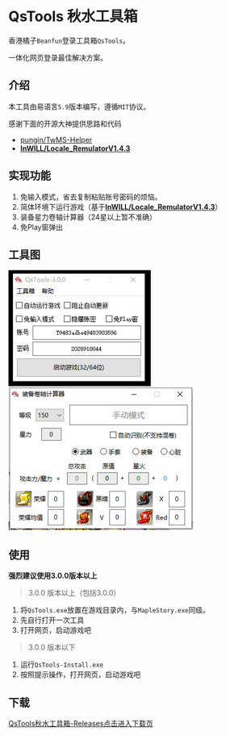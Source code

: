 # QsTools 秋水工具箱

香港橘子`Beanfun`登录工具箱`QsTools`。

一体化网页登录最佳解决方案。

## 介绍

本工具由易语言`5.9`版本编写，遵循`MIT`协议。

感谢下面的开源大神提供思路和代码

- [pungin/TwMS-Helper](https://github.com/pungin/TwMS-Helper)
- [**InWILL/Locale_RemulatorV1.4.3**](https://github.com/InWILL/Locale_Remulator)



## 实现功能

1. 免输入模式，省去复制粘贴账号密码的烦恼。
2. 简体环境下运行游戏（基于[**InWILL/Locale_RemulatorV1.4.3**](https://github.com/InWILL/Locale_Remulator)）
3. 装备星力卷轴计算器（24星以上暂不准确）
4. 免Play窗弹出


## 工具图
![img](./img1.png)
![img](./img2.png)

## 使用

**强烈建议使用3.0.0版本以上**

> 3.0.0 版本以上（包括3.0.0）

1. 将`QsTools.exe`放置在游戏目录内，与`MapleStory.exe`同级。
2. 先自行打开一次工具
3. 打开网页，启动游戏吧

> 3.0.0 版本以下

1. 运行`QsTools-Install.exe`
2. 按照提示操作，打开网页，启动游戏吧

## 下载

[QsTools秋水工具箱-Releases点击进入下载页](https://github.com/starmcc/QsTools/releases)